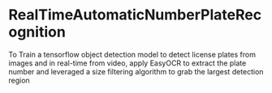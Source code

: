 # RealTimeAutomaticNumberPlateRecognition
To Train a tensorflow object detection model to detect license plates from images and in real-time from video, apply EasyOCR to extract the plate number and leveraged a size filtering algorithm to grab the largest detection region

